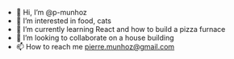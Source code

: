 - 👋 Hi, I’m @p-munhoz
- 👀 I’m interested in food, cats
- 🌱 I’m currently learning React and how to build a pizza furnace
- 💞️ I’m looking to collaborate on a house building
- 📫 How to reach me pierre.munhoz@gmail.com

<!---
p-munhoz/p-munhoz is a ✨ special ✨ repository because its `README.md` (this file) appears on your GitHub profile.
You can click the Preview link to take a look at your changes.
--->
